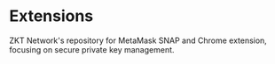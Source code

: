 # Extensions
ZKT Network's repository for MetaMask SNAP and Chrome extension, focusing on secure private key management.
